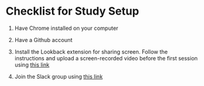 # Checklist for Study Setup

1. Have Chrome installed on your computer

2. Have a Github account

3. Install the Lookback extension for sharing screen. Follow the instructions and upload a screen-recorded video before the first session using [this link](https://participate.lookback.io/hx26hG)

4. Join the Slack group using [this link](https://join.slack.com/t/cds-study/shared_invite/enQtNDM2MTE0NjE4NzI1LTA2N2VlMDZkZDgzYTI1OGFmNmZlN2I4OTI2MDk3ZTM3ZTZjYTQzMzE2NDNlOTMxNjhhNmRhYTg3M2YzZTcwYjc)